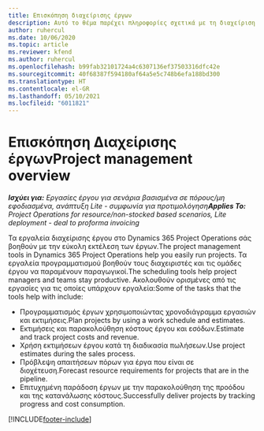 ```yaml
---
title: Επισκόπηση διαχείρισης έργων
description: Αυτό το θέμα παρέχει πληροφορίες σχετικά με τη διαχείριση έργου στο Dynamics 365 Project Operations.
author: ruhercul
ms.date: 10/06/2020
ms.topic: article
ms.reviewer: kfend
ms.author: ruhercul
ms.openlocfilehash: b99fab32101724a4c6307136ef37503316dfc42e
ms.sourcegitcommit: 40f68387f594180af64a5e5c748b6efa188bd300
ms.translationtype: HT
ms.contentlocale: el-GR
ms.lasthandoff: 05/10/2021
ms.locfileid: "6011821"
---
```

# <a name="project-management-overview"></a><span data-ttu-id="c6362-103">Επισκόπηση Διαχείρισης έργων</span><span class="sxs-lookup"><span data-stu-id="c6362-103">Project management overview</span></span>

<span data-ttu-id="c6362-104">_**Ισχύει για:** Εργασίες έργου για σενάρια βασισμένα σε πόρους/μη εφοδιασμένα, ανάπτυξη Lite - συμφωνία για προτιμολόγηση_</span><span class="sxs-lookup"><span data-stu-id="c6362-104">_**Applies To:** Project Operations for resource/non-stocked based scenarios, Lite deployment - deal to proforma invoicing_</span></span>

<span data-ttu-id="c6362-105">Τα εργαλεία διαχείρισης έργου στο Dynamics 365 Project Operations σάς βοηθούν με την εύκολη εκτέλεση των έργων.</span><span class="sxs-lookup"><span data-stu-id="c6362-105">The project management tools in Dynamics 365 Project Operations help you easily run projects.</span></span> <span data-ttu-id="c6362-106">Τα εργαλεία προγραμματισμού βοηθούν τους διαχειριστές και τις ομάδες έργου να παραμένουν παραγωγικοί.</span><span class="sxs-lookup"><span data-stu-id="c6362-106">The scheduling tools help project managers and teams stay productive.</span></span> <span data-ttu-id="c6362-107">Ακολουθούν ορισμένες από τις εργασίες για τις οποίες υπάρχουν εργαλεία:</span><span class="sxs-lookup"><span data-stu-id="c6362-107">Some of the tasks that the tools help with include:</span></span>

- <span data-ttu-id="c6362-108">Προγραμματισμός έργων χρησιμοποιώντας χρονοδιάγραμμα εργασιών και εκτιμήσεις.</span><span class="sxs-lookup"><span data-stu-id="c6362-108">Plan projects by using a work schedule and estimates.</span></span>
- <span data-ttu-id="c6362-109">Εκτιμήσεις και παρακολούθηση κόστους έργου και εσόδων.</span><span class="sxs-lookup"><span data-stu-id="c6362-109">Estimate and track project costs and revenue.</span></span>
- <span data-ttu-id="c6362-110">Χρήση εκτιμήσεων έργου κατά τη διαδικασία πωλήσεων.</span><span class="sxs-lookup"><span data-stu-id="c6362-110">Use project estimates during the sales process.</span></span>
- <span data-ttu-id="c6362-111">Πρόβλεψη απαιτήσεων πόρων για έργα που είναι σε διοχέτευση.</span><span class="sxs-lookup"><span data-stu-id="c6362-111">Forecast resource requirements for projects that are in the pipeline.</span></span>
- <span data-ttu-id="c6362-112">Επιτυχημένη παράδοση έργων με την παρακολούθηση της προόδου και της κατανάλωσης κόστους.</span><span class="sxs-lookup"><span data-stu-id="c6362-112">Successfully deliver projects by tracking progress and cost consumption.</span></span>


[!INCLUDE[footer-include](../includes/footer-banner.md)]